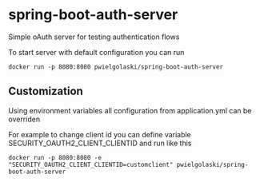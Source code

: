 # spring-boot-auth-server
Simple oAuth server for testing authentication flows

To start server with default configuration you can run

```
docker run -p 8080:8080 pwielgolaski/spring-boot-auth-server
```

## Customization
Using environment variables all configuration from application.yml can be overriden

For example to change client id you can define variable SECURITY_OAUTH2_CLIENT_CLIENTID and run like this
```
docker run -p 8080:8080 -e "SECURITY_OAUTH2_CLIENT_CLIENTID=customclient" pwielgolaski/spring-boot-auth-server
```






